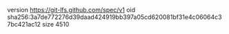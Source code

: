 version https://git-lfs.github.com/spec/v1
oid sha256:3a7de772276d39daad424919bb397a05cd620081bf31e4c06064c37bc421ac12
size 4510
